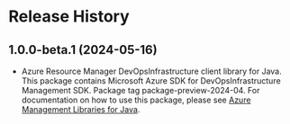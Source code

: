 # Release History

## 1.0.0-beta.1 (2024-05-16)

- Azure Resource Manager DevOpsInfrastructure client library for Java. This package contains Microsoft Azure SDK for DevOpsInfrastructure Management SDK.  Package tag package-preview-2024-04. For documentation on how to use this package, please see [Azure Management Libraries for Java](https://aka.ms/azsdk/java/mgmt).
